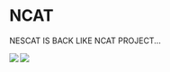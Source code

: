 # NCAT
NESCAT IS BACK LIKE NCAT PROJECT...

<a href="https://github.com/nathalislight/NCAT/blob/main/NCATLITE/NCAT_LITE.png"><img src="https://github.com/nathalislight/NCAT/blob/main/NCATLITE/NCAT_LITE.png" align="left"></a>

<a href="https://github.com/nathalislight/NCAT/blob/main/NCATLITE/LITE_PINOUT.png"><img src="https://github.com/nathalislight/NCAT/blob/main/NCATLITE/LITE_PINOUT.png" align="left"></a>
